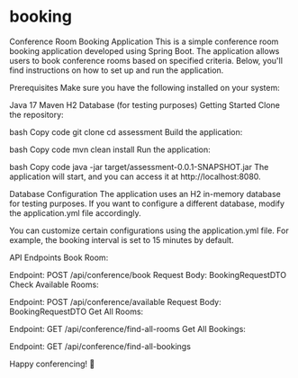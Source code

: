 # booking

Conference Room Booking Application
This is a simple conference room booking application developed using Spring Boot. The application allows users to book conference rooms based on specified criteria. Below, you'll find instructions on how to set up and run the application.

Prerequisites
Make sure you have the following installed on your system:

Java 17
Maven
H2 Database (for testing purposes)
Getting Started
Clone the repository:

bash
Copy code
git clone <repository-url>
cd assessment
Build the application:

bash
Copy code
mvn clean install
Run the application:

bash
Copy code
java -jar target/assessment-0.0.1-SNAPSHOT.jar
The application will start, and you can access it at http://localhost:8080.

Database Configuration
The application uses an H2 in-memory database for testing purposes. If you want to configure a different database, modify the application.yml file accordingly.

You can customize certain configurations using the application.yml file. For example, the booking interval is set to 15 minutes by default.

API Endpoints
Book Room:

Endpoint: POST /api/conference/book
Request Body: BookingRequestDTO
Check Available Rooms:

Endpoint: POST /api/conference/available
Request Body: BookingRequestDTO
Get All Rooms:

Endpoint: GET /api/conference/find-all-rooms
Get All Bookings:

Endpoint: GET /api/conference/find-all-bookings


Happy conferencing! 🎉
